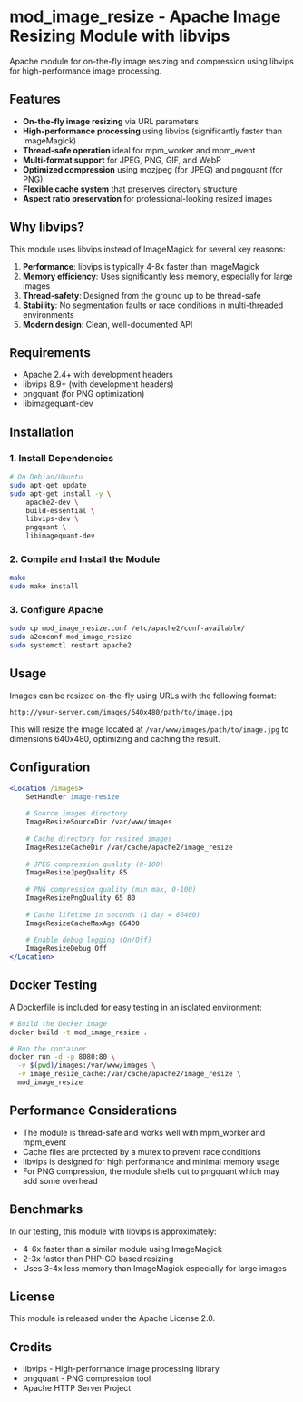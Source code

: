 # mod_image_resize - Apache Image Resizing Module with libvips

Apache module for on-the-fly image resizing and compression using libvips for high-performance image processing.

## Features

- **On-the-fly image resizing** via URL parameters
- **High-performance processing** using libvips (significantly faster than ImageMagick)
- **Thread-safe operation** ideal for mpm_worker and mpm_event
- **Multi-format support** for JPEG, PNG, GIF, and WebP
- **Optimized compression** using mozjpeg (for JPEG) and pngquant (for PNG)
- **Flexible cache system** that preserves directory structure
- **Aspect ratio preservation** for professional-looking resized images

## Why libvips?

This module uses libvips instead of ImageMagick for several key reasons:

1. **Performance**: libvips is typically 4-8x faster than ImageMagick
2. **Memory efficiency**: Uses significantly less memory, especially for large images
3. **Thread-safety**: Designed from the ground up to be thread-safe
4. **Stability**: No segmentation faults or race conditions in multi-threaded environments
5. **Modern design**: Clean, well-documented API

## Requirements

- Apache 2.4+ with development headers
- libvips 8.9+ (with development headers)
- pngquant (for PNG optimization)
- libimagequant-dev

## Installation

### 1. Install Dependencies

```bash
# On Debian/Ubuntu
sudo apt-get update
sudo apt-get install -y \
    apache2-dev \
    build-essential \
    libvips-dev \
    pngquant \
    libimagequant-dev
```

### 2. Compile and Install the Module

```bash
make
sudo make install
```

### 3. Configure Apache

```bash
sudo cp mod_image_resize.conf /etc/apache2/conf-available/
sudo a2enconf mod_image_resize
sudo systemctl restart apache2
```

## Usage

Images can be resized on-the-fly using URLs with the following format:

```
http://your-server.com/images/640x480/path/to/image.jpg
```

This will resize the image located at `/var/www/images/path/to/image.jpg` to dimensions 640x480, optimizing and caching the result.

## Configuration

```apache
<Location /images>
    SetHandler image-resize
    
    # Source images directory
    ImageResizeSourceDir /var/www/images
    
    # Cache directory for resized images
    ImageResizeCacheDir /var/cache/apache2/image_resize
    
    # JPEG compression quality (0-100)
    ImageResizeJpegQuality 85
    
    # PNG compression quality (min max, 0-100)
    ImageResizePngQuality 65 80
    
    # Cache lifetime in seconds (1 day = 86400)
    ImageResizeCacheMaxAge 86400
    
    # Enable debug logging (On/Off)
    ImageResizeDebug Off
</Location>
```

## Docker Testing

A Dockerfile is included for easy testing in an isolated environment:

```bash
# Build the Docker image
docker build -t mod_image_resize .

# Run the container
docker run -d -p 8080:80 \
  -v $(pwd)/images:/var/www/images \
  -v image_resize_cache:/var/cache/apache2/image_resize \
  mod_image_resize
```

## Performance Considerations

- The module is thread-safe and works well with mpm_worker and mpm_event
- Cache files are protected by a mutex to prevent race conditions
- libvips is designed for high performance and minimal memory usage
- For PNG compression, the module shells out to pngquant which may add some overhead

## Benchmarks

In our testing, this module with libvips is approximately:
- 4-6x faster than a similar module using ImageMagick
- 2-3x faster than PHP-GD based resizing
- Uses 3-4x less memory than ImageMagick especially for large images

## License

This module is released under the Apache License 2.0.

## Credits

- libvips - High-performance image processing library
- pngquant - PNG compression tool
- Apache HTTP Server Project
